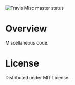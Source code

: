 ![Travis Misc master status](https://travis-ci.org/dzavodnikov/Misc.svg?branch=master)


Overview
========
Miscellaneous code.


License
=======
Distributed under MIT License.
